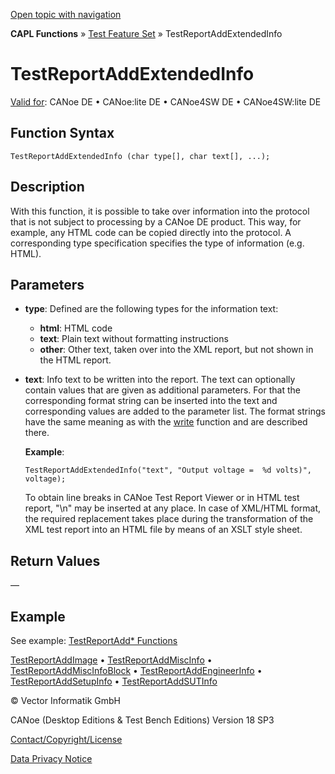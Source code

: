[Open topic with navigation](../../../../../CANoeDEFamily.htm#Topics/CAPLFunctions/Test/Functions/CAPLfunctionTestReportAddExtendedInfo.md)

**CAPL Functions** » [Test Feature Set](../CAPLfunctionsTFSOverview.md) » TestReportAddExtendedInfo

# TestReportAddExtendedInfo

[Valid for](../../../Shared/FeatureAvailability.md): CANoe DE • CANoe:lite DE • CANoe4SW DE • CANoe4SW:lite DE

## Function Syntax

```
TestReportAddExtendedInfo (char type[], char text[], ...);
```

## Description

With this function, it is possible to take over information into the protocol that is not subject to processing by a CANoe DE product. This way, for example, any HTML code can be copied directly into the protocol. A corresponding type specification specifies the type of information (e.g. HTML).

## Parameters

- **type**: Defined are the following types for the information text:
  - **html**: HTML code
  - **text**: Plain text without formatting instructions
  - **other**: Other text, taken over into the XML report, but not shown in the HTML report.

- **text**: Info text to be written into the report. The text can optionally contain values that are given as additional parameters. For that the corresponding format string can be inserted into the text and corresponding values are added to the parameter list. The format strings have the same meaning as with the [write](../../Other/Functions/CAPLfunctionWrite.md) function and are described there.

  **Example**:
  ```
  TestReportAddExtendedInfo("text", "Output voltage =  %d volts)", voltage);
  ```

  To obtain line breaks in CANoe Test Report Viewer or in HTML test report, "\n" may be inserted at any place. In case of XML/HTML format, the required replacement takes place during the transformation of the XML test report into an HTML file by means of an XSLT style sheet.

## Return Values

—

## Example

See example: [TestReportAdd* Functions](CAPLfunctionsTFSExampleTestReportAddFunctions.md)

[TestReportAddImage](CAPLfunctionTestReportAddImage.md) • [TestReportAddMiscInfo](CAPLfunctionTestReportAddMiscInfo.md) • [TestReportAddMiscInfoBlock](CAPLfunctionTestReportAddMiscInfoBlock.md) • [TestReportAddEngineerInfo](CAPLfunctionTestReportAddEngineerInfo.md) • [TestReportAddSetupInfo](CAPLfunctionTestReportAddEngineerInfo.md) • [TestReportAddSUTInfo](CAPLfunctionTestReportAddEngineerInfo.md)

© Vector Informatik GmbH

CANoe (Desktop Editions & Test Bench Editions) Version 18 SP3

[Contact/Copyright/License](../../../Shared/ContactCopyrightLicense.md)

[Data Privacy Notice](https://www.vector.com/int/en/company/get-info/privacy-policy/)
